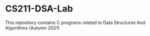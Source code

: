 # CS211-DSA-Lab

This repository contains C programs related to Data Structures And Algorithms (Autumn 2021)
